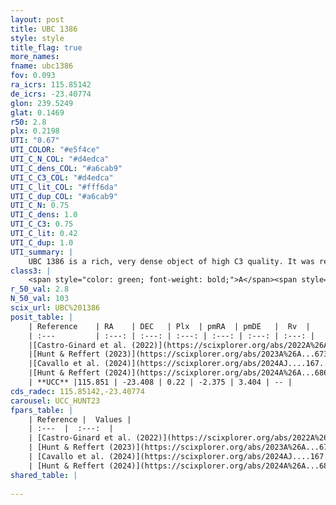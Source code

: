 ```yaml
---
layout: post
title: UBC 1386
style: style
title_flag: true
more_names: 
fname: ubc1386
fov: 0.093
ra_icrs: 115.85142
de_icrs: -23.40774
glon: 239.5249
glat: 0.1469
r50: 2.8
plx: 0.2198
UTI: "0.67"
UTI_COLOR: "#e5f4ce"
UTI_C_N_COL: "#d4edca"
UTI_C_dens_COL: "#a6cab9"
UTI_C_C3_COL: "#d4edca"
UTI_C_lit_COL: "#fff6da"
UTI_C_dup_COL: "#a6cab9"
UTI_C_N: 0.75
UTI_C_dens: 1.0
UTI_C_C3: 0.75
UTI_C_lit: 0.42
UTI_C_dup: 1.0
UTI_summary: |
    UBC 1386 is a rich, very dense object of high C3 quality. It was recently reported in the literature.
class3: |
    <span style="color: green; font-weight: bold;">A</span><span style="color: #FFC300; font-weight: bold;">B</span>
r_50_val: 2.8
N_50_val: 103
scix_url: UBC%201386
posit_table: |
    | Reference    | RA    | DEC   | Plx  | pmRA  | pmDE   |  Rv  |
    | :---         | :---: | :---: | :---: | :---: | :---: | :---: |
    |[Castro-Ginard et al. (2022)](https://scixplorer.org/abs/2022A%26A...661A.118C) | 115.85 | -23.39 | 0.21 | -2.37 | 3.42 | -- |
    |[Hunt & Reffert (2023)](https://scixplorer.org/abs/2023A%26A...673A.114H) | 115.853 | -23.404 | 0.219 | -2.335 | 3.378 | 93.934 |
    |[Cavallo et al. (2024)](https://scixplorer.org/abs/2024AJ....167...12C) | 115.855 | -23.435 | 0.217 | -- | -- | -- |
    |[Hunt & Reffert (2024)](https://scixplorer.org/abs/2024A%26A...686A..42H) | 115.853 | -23.404 | 0.219 | -2.335 | 3.378 | 93.934 |
    | **UCC** |115.851 | -23.408 | 0.22 | -2.375 | 3.404 | -- | 
cds_radec: 115.85142,-23.40774
carousel: UCC_HUNT23
fpars_table: |
    | Reference |  Values |
    | :---  |  :---:  |
    | [Castro-Ginard et al. (2022)](https://scixplorer.org/abs/2022A%26A...661A.118C) | `AV=0.864, Dist=5055, logAge=8.27` |
    | [Hunt & Reffert (2023)](https://scixplorer.org/abs/2023A%26A...673A.114H) | `AV50=1.142, diffAV50=1.928, MOD50=13.043, logAge50=8.035` |
    | [Cavallo et al. (2024)](https://scixplorer.org/abs/2024AJ....167...12C) | `AV50=1.33, dMod50=12.85, logAge50=8.07, [Fe/H]50=-0.25` |
    | [Hunt & Reffert (2024)](https://scixplorer.org/abs/2024A%26A...686A..42H) | `MassJ=609.479` |
shared_table: |
    
---
```

